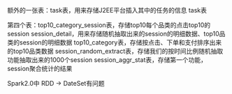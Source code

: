 额外的一张表：task表，用来存储J2EE平台插入其中的任务的信息
task表

第四个表：top10_category_session表，存储top10每个品类的点击top10的session
session_detail，用来存储随机抽取出来的session的明细数据、top10品类的session的明细数据
top10_category表，存储按点击、下单和支付排序出来的top10品类数据
session_random_extract表，存储我们的按时间比例随机抽取功能抽取出来的1000个session
session_aggr_stat表，存储第一个功能，session聚合统计的结果


Spark2.0中
RDD -> DateSet有问题


